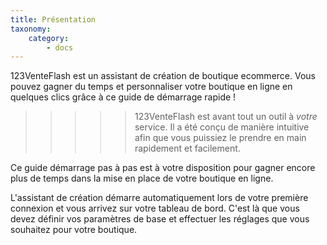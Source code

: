 ```yaml
---
title: Présentation
taxonomy:
    category:
        - docs
---
```


123VenteFlash est un assistant de création de boutique ecommerce. Vous pouvez gagner du temps et personnaliser votre boutique en ligne en quelques clics grâce à ce guide de démarrage rapide ! 

>>>>> 123VenteFlash est avant tout un outil à *votre* service. Il a été conçu de manière intuitive afin que vous puissiez le prendre en main rapidement et facilement. 

Ce guide démarrage pas à pas est à votre disposition pour gagner encore plus de temps dans la mise en place de votre boutique en ligne. 

L'assistant de création démarre automatiquement lors de votre première connexion et vous arrivez sur votre tableau de bord. C'est là que vous devez définir vos paramètres de base et effectuer les réglages que vous souhaitez pour votre boutique. 
